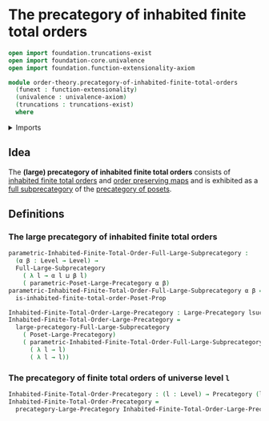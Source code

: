 # The precategory of inhabited finite total orders

```agda
open import foundation.truncations-exist
open import foundation-core.univalence
open import foundation.function-extensionality-axiom

module order-theory.precategory-of-inhabited-finite-total-orders
  (funext : function-extensionality)
  (univalence : univalence-axiom)
  (truncations : truncations-exist)
  where
```

<details><summary>Imports</summary>

```agda
open import category-theory.full-large-subprecategories funext univalence truncations
open import category-theory.large-precategories funext univalence truncations
open import category-theory.precategories funext univalence truncations

open import foundation.universe-levels

open import order-theory.inhabited-finite-total-orders funext univalence truncations
open import order-theory.precategory-of-posets funext univalence truncations
```

</details>

## Idea

The **(large) precategory of inhabited finite total orders** consists of
[inhabited finite total orders](order-theory.inhabited-finite-total-orders.md)
and [order preserving maps](order-theory.order-preserving-maps-posets.md) and is
exhibited as a
[full subprecategory](category-theory.full-large-subprecategories.md) of the
[precategory of posets](order-theory.precategory-of-posets.md).

## Definitions

### The large precategory of inhabited finite total orders

```agda
parametric-Inhabited-Finite-Total-Order-Full-Large-Subprecategory :
  (α β : Level → Level) →
  Full-Large-Subprecategory
    ( λ l → α l ⊔ β l)
    ( parametric-Poset-Large-Precategory α β)
parametric-Inhabited-Finite-Total-Order-Full-Large-Subprecategory α β =
  is-inhabited-finite-total-order-Poset-Prop

Inhabited-Finite-Total-Order-Large-Precategory : Large-Precategory lsuc (_⊔_)
Inhabited-Finite-Total-Order-Large-Precategory =
  large-precategory-Full-Large-Subprecategory
    ( Poset-Large-Precategory)
    ( parametric-Inhabited-Finite-Total-Order-Full-Large-Subprecategory
      ( λ l → l)
      ( λ l → l))
```

### The precategory of finite total orders of universe level `l`

```agda
Inhabited-Finite-Total-Order-Precategory : (l : Level) → Precategory (lsuc l) l
Inhabited-Finite-Total-Order-Precategory =
  precategory-Large-Precategory Inhabited-Finite-Total-Order-Large-Precategory
```
